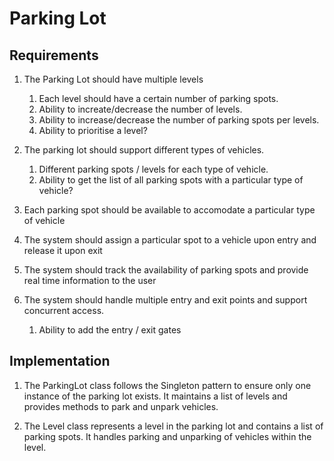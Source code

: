 # Parking Lot

## Requirements

1. The Parking Lot should have multiple levels
    1. Each level should have a certain number of parking spots.
    2. Ability to increate/decrease the number of levels.
    3. Ability to increase/decrease the number of parking spots per levels.
    4. Ability to prioritise a level?

2. The parking lot should support different types of vehicles.
    1. Different parking spots / levels for each type of vehicle.
    2. Ability to get the list of all parking spots with a particular type of vehicle?

3. Each parking spot should be available to accomodate a particular type of vehicle

4. The system should assign a particular spot to a vehicle upon entry and release it upon exit

5. The system should track the availability of parking spots and provide real time information to the user

6. The system should handle multiple entry and exit points and support concurrent access.
    1. Ability to add the entry / exit gates


## Implementation

1. The ParkingLot class follows the Singleton pattern to ensure only one instance of the parking lot exists. It maintains a list of levels and provides methods to park and unpark vehicles.

2. The Level class represents a level in the parking lot and contains a list of parking spots. It handles parking and unparking of vehicles within the level.
